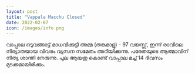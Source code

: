 ```yaml
---
layout: post
title: "Vappala Macchu Closed"
date: 2022-02-07
icon: /images/info.png
---
```


വാപ്പാല ഒടുവങ്ങാട്ട് മാധവിക്കുട്ടി അമ്മ (തങ്കമാളു) - 97 വയസ്സ്, ഇന്ന് രാവിലെ നിര്യാതയായ വിവരം വ്യസന സമേതം അറിയിക്കുന്നു. 
പരേതയുടെ ആത്മാവിന് നിത്യ ശാന്തി നേരുന്നു. പുല ആയതു കൊണ്ട് വാപ്പാല മച്ച് 14 ദിവസം മുടക്കമായിരിക്കും.
